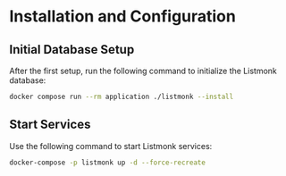 # Installation and Configuration

## Initial Database Setup
After the first setup, run the following command to initialize the Listmonk database:
```bash
docker compose run --rm application ./listmonk --install
```

## Start Services

Use the following command to start Listmonk services:
```bash
docker-compose -p listmonk up -d --force-recreate
```